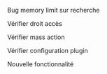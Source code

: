 Bug memory limit sur recherche

Vérifier droit accès

Vérifier mass action

Vérifier configuration plugin

Nouvelle fonctionnalité